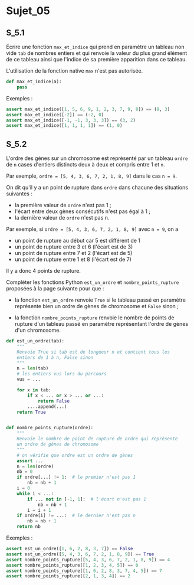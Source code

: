 # Sujet_05
## S_5.1

Écrire une fonction `max_et_indice` qui prend en paramètre un tableau non vide `tab` de
nombres entiers et qui renvoie la valeur du plus grand élément de ce tableau ainsi que
l'indice de sa première apparition dans ce tableau.

L'utilisation de la fonction native `max` n'est pas autorisée.

```python
def max_et_indice(a):
    pass
```

Exemples :

```python
assert max_et_indice([1, 5, 6, 9, 1, 2, 3, 7, 9, 8]) == (9, 3)
assert max_et_indice([-2]) == (-2, 0)
assert max_et_indice([-1, -1, 3, 3, 3]) == (3, 2)
assert max_et_indice([1, 1, 1, 1]) == (1, 0)
```

## S_5.2

L'ordre des gènes sur un chromosome est représenté par un tableau `ordre` de `n` cases
d'entiers distincts deux à deux et compris entre 1 et `n`.

Par exemple, `ordre = [5, 4, 3, 6, 7, 2, 1, 8, 9]` dans le cas `n = 9`.

On dit qu'il y a un point de rupture dans `ordre` dans chacune des situations suivantes :

- la première valeur de `ordre` n'est pas 1 ;
- l'écart entre deux gènes consécutifs n'est pas égal à 1 ;
- la dernière valeur de `ordre` n'est pas n.

Par exemple, si `ordre = [5, 4, 3, 6, 7, 2, 1, 8, 9]` avec `n = 9`, on a

- un point de rupture au début car 5 est différent de 1
- un point de rupture entre 3 et 6 (l'écart est de 3)
- un point de rupture entre 7 et 2 (l'écart est de 5)
- un point de rupture entre 1 et 8 (l'écart est de 7)

Il y a donc 4 points de rupture.

Compléter les fonctions Python `est_un_ordre` et `nombre_points_rupture`
proposées à la page suivante pour que :


- la fonction `est_un_ordre` renvoie `True` si le tableau passé en paramètre représente bien un ordre de gènes de chromosome et `False` sinon ;

- la fonction `nombre_points_rupture` renvoie le nombre de points de rupture d'un tableau passé en paramètre représentant l'ordre de gènes d'un chromosome.

```python
def est_un_ordre(tab):
    """
    Renvoie True si tab est de longueur n et contient tous les
    entiers de 1 à n, False sinon
    """
    n = len(tab)
    # les entiers vus lors du parcours
    vus = ...

    for x in tab:
        if x < ... or x > ... or ...:
            return False
        ....append(...)
    return True


def nombre_points_rupture(ordre):
    """
    Renvoie le nombre de point de rupture de ordre qui représente
    un ordre de gènes de chromosome
    """
    # on vérifie que ordre est un ordre de gènes
    assert ...
    n = len(ordre)
    nb = 0
    if ordre[...] != 1:  # le premier n'est pas 1
        nb = nb + 1
    i = 0
    while i < ...:
        if ... not in [-1, 1]:  # l'écart n'est pas 1
            nb = nb + 1
        i = i + 1
    if ordre[i] != ...:  # le dernier n'est pas n
        nb = nb + 1
    return nb
```

Exemples :

```python
assert est_un_ordre([1, 6, 2, 8, 3, 7]) == False
assert est_un_ordre([5, 4, 3, 6, 7, 2, 1, 8, 9]) == True
assert nombre_points_rupture([5, 4, 3, 6, 7, 2, 1, 8, 9]) == 4
assert nombre_points_rupture([1, 2, 3, 4, 5]) == 0
assert nombre_points_rupture([1, 6, 2, 8, 3, 7, 4, 5]) == 7
assert nombre_points_rupture([2, 1, 3, 4]) == 2
```


